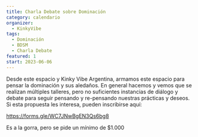 ```yaml
---
title: Charla Debate sobre Dominación
category: calendario
organizer:
  - KinkyVibe
tags:
  - Dominación
  - BDSM
  - Charla Debate
featured: 1
start: 2023-06-06
---
```


<script>
  import img from '$lib/posts/media/charla-debate-sobre-Dominacion/1.jpeg';
</script>

Desde este espacio y Kinky Vibe Argentina, armamos este espacio para pensar la dominación y sus aledaños. En general hacemos y vemos que se realizan múltiples talleres, pero no suficientes instancias de diálogo y debate para seguir pensando y re-pensando nuestras prácticas y deseos. 
Si esta propuesta les interesa, pueden inscribirse aquí:

https://forms.gle/WC7JNwBgEN3Qs6bg8

Es a la gorra, pero se pide un mínimo de $1.000

<img src={img} alt="" />
  
